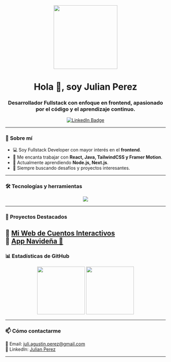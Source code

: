 <div id="header" align="center">
  <img src="https://media.giphy.com/media/CuuSHzuc0O166MRfjt/giphy.gif" width="200"/>
  
  <h1 align="center">Hola 👋, soy Julian Perez</h1>
  <h3 align="center">Desarrollador Fullstack con enfoque en frontend, apasionado por el código y el aprendizaje continuo.</h3>
  
  <div id="badges">
    <a href="https://www.linkedin.com/in/julian-perez-12b368247/">
      <img src="https://img.shields.io/badge/Julian_Perez-Follow-blue?logo=LinkedIn&logoColor=white&labelColor=blue&color=blue" alt="LinkedIn Badge"/>
    </a>
  </div>
</div>

---

### 🚀 **Sobre mí**
- 💻 Soy Fullstack Developer con mayor interés en el **frontend**.
- 🎨 Me encanta trabajar con **React, Java, TailwindCSS y Framer Motion**.
- 🌱 Actualmente aprendiendo **Node.js, Next.js**.
- 🎯 Siempre buscando desafíos y proyectos interesantes.

---

### 🛠 **Tecnologías y herramientas**
<div align="center">
  <img src="https://skillicons.dev/icons?i=js,ts,react,nextjs,tailwind,html,css,java,spring,postgres,git,github,vercel,docker" />
</div>

---

### 📂 **Proyectos Destacados**
📌 [Mi Web de Cuentos Interactivos](https://github.com/JulianAgPerez/ecos-de-halloween)  
📌 [App Navideña 🎄](https://github.com/JulianAgPerez/fohohoto)  
---

### 📊 **Estadísticas de GitHub**
<div align="center">
  <img src="https://github-readme-stats.vercel.app/api?username=JulianAgPerez&show_icons=true&theme=tokyonight" height="150px"/>
  <img src="https://github-readme-streak-stats.herokuapp.com/?user=JulianAgPerez&theme=tokyonight" height="150px"/>
</div>

---

### 📫 **Cómo contactarme**
📩 Email: [juli.agustin.perez@gmail.com](mailto:juli.agustin.perez@gmail.com)  
💼 LinkedIn: [Julian Perez](https://www.linkedin.com/in/julian-perez-12b368247/)  
<!--
🚀 Portfolio: [Mi Página Web](https://mi-portfolio.com)  
-->
---
